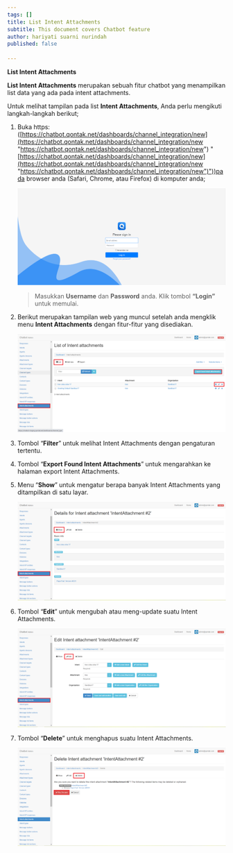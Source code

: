```yaml
---
tags: []
title: List Intent Attachments
subtitle: This document covers Chatbot feature
author: hariyati suarni nurindah
published: false

---
```

**List Intent Attachments**

**List Intent Attachments** merupakan sebuah fitur chatbot yang menampilkan list data yang ada pada intent attachments.

Untuk melihat tampilan pada list **Intent Attachments**, Anda perlu mengikuti langkah-langkah berikut;

1. Buka https: ([https://chatbot.qontak.net/dashboards/channel_integration/new](https://chatbot.qontak.net/dashboards/channel_integration/new "https://chatbot.qontak.net/dashboards/channel_integration/new") "[https://chatbot.qontak.net/dashboards/channel_integration/new](https://chatbot.qontak.net/dashboards/channel_integration/new "https://chatbot.qontak.net/dashboards/channel_integration/new")"))pada browser anda (Safari, Chrome, atau Firefox) di komputer anda;

   ![](/uploads/channell.PNG)

   > Masukkan **Username** dan **Password** anda. Klik tombol **“Login”** untuk memulai.
2. Berikut merupakan tampilan web yang muncul setelah anda mengklik menu **Intent Attachments** dengan fitur-fitur yang disediakan.

   ![](/uploads/intent-attachment1.PNG)
3. Tombol “**Filter**” untuk melihat Intent Attachments dengan pengaturan tertentu.
4. Tombol “**Export Found Intent Attachments**” untuk mengarahkan ke halaman export Intent Attachments.
5. Menu “**Show**” untuk mengatur berapa banyak Intent Attachments yang ditampilkan di satu layar.

   ![](/uploads/intent-attachment2.PNG)
6. Tombol “**Edit**” untuk mengubah atau meng-update suatu Intent Attachments.

   ![](/uploads/intent-attachment3.PNG)
7. Tombol “**Delete**” untuk menghapus suatu Intent Attachments.

   ![](/uploads/intent-attachment4.PNG)